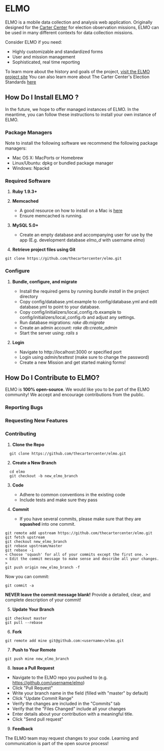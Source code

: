 # ELMO
ELMO is a mobile data collection and analysis web application. Originally designed for the [Carter Center](http://www.cartercenter.org) for election observation missions, ELMO can be used in many different contexts for data collection missions.

Consider ELMO if you need:

- Highly customizable and standardized forms
- User and mission management
- Sophisticated, real time reporting

To learn more about the history and goals of the project, [visit the ELMO project site](http://elmo-site.sassafrastech.com)
You can also learn more about The Carter Center's Election Standards [here](http://cartercenter.org)

## How Do I Install ELMO ?

In the future, we hope to offer managed instances of ELMO. In the meantime, you can follow these instructions to install your own instance of ELMO.

### Package Managers

Note to install the following software we recommend the following package managers:

- Mac OS X: MacPorts or Homebrew
- Linux/Ubuntu: dpkg or bundled package manager
- Windows: Npackd

### Required Software

1. **Ruby 1.9.3+**

2. **Memcached**
	- A good resource on how to install on a Mac is [here](http://www.jroller.com/JamesGoodwill/entry/installing_and_configuring_memcached)
	- Ensure memcached is running.

3. **MySQL 5.0+**
	- Create an empty database and accompanying user for use by the app (E.g. development database *elmo_d* with username *elmo*)

4. **Retrieve project files using Git**
	
  ```
  git clone https://github.com/thecartercenter/elmo.git
  ```

### Configure
1. **Bundle, configure, and migrate**
	- Install the required gems by running *bundle install* in the project directory
	- Copy config/database.yml.example to config/database.yml and edit database.yml to point to your database.
	- Copy config/initializers/local_config.rb.example to config/initializers/local_config.rb and adjust any settings.
	- Run database migrations: *rake db:migrate*
	- Create an admin account: *rake db:create_admin*
	- Start the server using: *rails s*

5. **Login**
	- Navigate to http://localhost:3000 or specified port
	- Login using *admin/testtest* (make sure to change the password)
	- Create a new Mission and get started making forms!



## How Do I Contribute to ELMO?
ELMO is **100% open-source**. We would like you to be part of the ELMO community! We accept and encourage contributions from the public.

### Reporting Bugs

### Requesting New Features

### Contributing
1. **Clone the Repo**

  ```
	git clone https://github.com/thecartercenter/elmo.git
  ```

2. **Create a New Branch**
  
  ```
	cd elmo
	git checkout -b new_elmo_branch
  ```

3. **Code**
	* Adhere to common conventions in the existing code
	* Include tests and make sure they pass

4. **Commit**
	- If you have several commits, please make sure that they are **squashed** into one commit.

  ```
  git remote add upstream https://github.com/thecartercenter/elmo.git
  git fetch upstream
  git checkout new_elmo_branch
  git rebase upstream/master
  git rebase -i
  < Choose 'squash' for all of your commits except the first one. >
  < Edit the commit message to make sense and describe all your changes. >
  git push origin new_elmo_branch -f
  ```

  Now you can commit:

  ```
  git commit -a
  ```

  **NEVER leave the commit message blank!** Provide a detailed, clear, and complete description of your commit!

5. **Update Your Branch**

  ```
  git checkout master
  git pull --rebase
  ```

6. **Fork**

  ```
  git remote add mine git@github.com:<username>/elmo.git
  ```

7. **Push to Your Remote**

  ```
  git push mine new_elmo_branch
  ```

8. **Issue a Pull Request**
  - Navigate to the ELMO repo you pushed to (e.g. https://github.com/username/elmo)
  - Click "Pull Request"
  - Write your branch name in the field (filled with "master" by default)
  - Click "Update Commit Range"
  - Verify the changes are included in the "Commits" tab
  - Verify that the "Files Changed" include all your changes
  - Enter details about your contribution with a meaningful title.
  - Click "Send pull request"

9. **Feedback**

  The ELMO team may request changes to your code. Learning and communication is part of the open source process!











